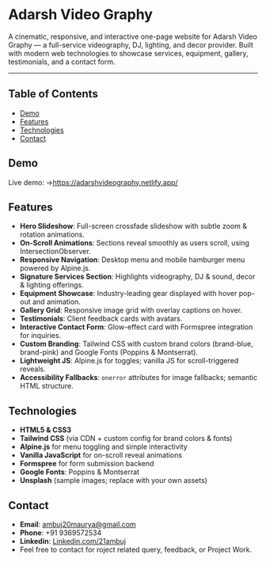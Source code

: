 # Adarsh Video Graphy

A cinematic, responsive, and interactive one-page website for Adarsh Video Graphy — a full-service videography, DJ, lighting, and decor provider. Built with modern web technologies to showcase services, equipment, gallery, testimonials, and a contact form.

---

## Table of Contents
- [Demo](#demo)  
- [Features](#features)  
- [Technologies](#technologies)  
- [Contact](#contact)  

## Demo
Live demo: ->https://adarshvideography.netlify.app/  

## Features
- **Hero Slideshow**: Full-screen crossfade slideshow with subtle zoom & rotation animations.
- **On-Scroll Animations**: Sections reveal smoothly as users scroll, using IntersectionObserver.
- **Responsive Navigation**: Desktop menu and mobile hamburger menu powered by Alpine.js.
- **Signature Services Section**: Highlights videography, DJ & sound, decor & lighting offerings.
- **Equipment Showcase**: Industry-leading gear displayed with hover pop-out and animation.
- **Gallery Grid**: Responsive image grid with overlay captions on hover.
- **Testimonials**: Client feedback cards with avatars.
- **Interactive Contact Form**: Glow-effect card with Formspree integration for inquiries.
- **Custom Branding**: Tailwind CSS with custom brand colors (brand-blue, brand-pink) and Google Fonts (Poppins & Montserrat).
- **Lightweight JS**: Alpine.js for toggles; vanilla JS for scroll-triggered reveals.
- **Accessibility Fallbacks**: `onerror` attributes for image fallbacks; semantic HTML structure.

## Technologies
- **HTML5 & CSS3**  
- **Tailwind CSS** (via CDN + custom config for brand colors & fonts)  
- **Alpine.js** for menu toggling and simple interactivity  
- **Vanilla JavaScript** for on-scroll reveal animations  
- **Formspree** for form submission backend  
- **Google Fonts**: Poppins & Montserrat  
- **Unsplash** (sample images; replace with your own assets)  

## Contact
- **Email**: ambuj20maurya@gmail.com  
- **Phone**: +91 9369572534  
- **Linkedin**: [Linkedin.com/21ambuj](https://linkedin.com/in/21ambuj)  
- Feel free to contact for roject related query, feedback, or Project Work.



